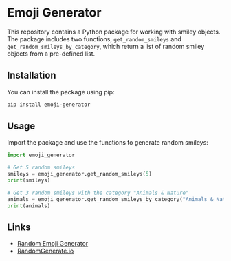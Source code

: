 # Emoji Generator

This repository contains a Python package for working with smiley objects. The package includes two functions, `get_random_smileys` and `get_random_smileys_by_category`, which return a list of random smiley objects from a pre-defined list.

## Installation

You can install the package using pip:

```bash
pip install emoji-generator
```

## Usage

Import the package and use the functions to generate random smileys:

```python
import emoji_generator

# Get 5 random smileys
smileys = emoji_generator.get_random_smileys(5)
print(smileys)

# Get 3 random smileys with the category "Animals & Nature"
animals = emoji_generator.get_random_smileys_by_category("Animals & Nature", 3)
print(animals)
```

## Links

- [Random Emoji Generator](https://randomgenerate.io/random-emoji-generator)
- [RandomGenerate.io](https://randomgenerate.io/)
